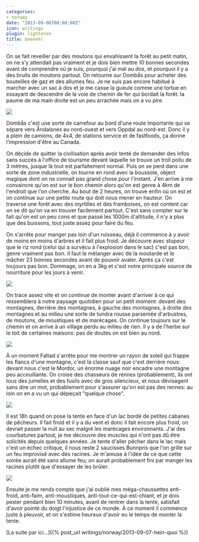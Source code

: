 ```yaml
---
categories:
- norway
date: "2013-09-06T00:00:00Z"
icon: writings
plugin: lightense
title: beeeeh!
---
```


On se fait reveiller par des moutons qui envahissent la forêt au petit
matin, on ne s'y attendait pas vraiment et je dois bien mettre 10
bonnes secondes avant de comprendre où je suis, pourquoi j'ai mal au
dos, et pourquoi il y a des bruits de moutons partout. On retourne sur
Dombås pour acheter des bouteilles de gaz et des allumes feu. Je ne
suis pas encore habitué à marcher avec un sac à dos et je me casse la
gueule comme une tortue en essayant de descendre de la voie de chemin
de fer qui bordait la forêt: la paume de ma main droite est un peu
arrachée mais on a vu pire.

<img src="/img/norway/jour1-torrent.jpg" data-action="zoom" />

Dombås c'est une sorte de carrefour au bord d'une route importante qui
se sépare vers Åndalsnes au nord-ouest et vers Oppdal au
nord-est. Donc il y a plein de camions, de 4x4, de stations service et
de fastfoods, ça donne l'impression d'être au Canada.

On décide de quitter la civilisation après avoir tenté de demander des
infos sans succès à l'office de tourisme devant laquelle se trouve un
troll poilu de 3 mètres, jusque là tout est parfaitement normal. Puis
on se perd dans une sorte de zone industrielle, on tourne en rond avec
la boussole, object magique dont on ne connait pas grand chose pour
l'instant. J'en arrive à me convaincre qu'on est sur le bon chemin
alors qu'on est genre à 4km de l'endroit que l'on cherche.  Au bout de
2 heures, on trouve enfin où on est et on continue sur une petite
route qui doit nous mener en hauteur.  On traverse une forêt avec des
myrtilles et des framboises, on est content car on se dit qu'on va en
trouver facilement partout. C'est sans compter sur le fait qu'on est
un peu cons et que passé les 1000m d'altitude, il n'y a plus que des
buissons, tout juste assez pour faire du feu.

On s'arrête pour manger pas loin d'un ruisseau, déjà il commence à y
avoir de moins en moins d'arbres et il fait plus froid. Je découvre
avec stupeur que le riz rond (celui qui a survécu à l'explosion dans
le sac) c'est pas bon, genre vraiment pas bon. Il faut le mélanger
avec de la moutarde et le mâcher 23 bonnes secondes avant de pouvoir
avaler. Après ça c'est toujours pas bon. Dommage, on en a 3kg et c'est
notre principale source de nourriture pour les jours à venir.

<img src="/img/norway/jour1-break.jpg" data-action="zoom" />

On trace assez vite et on continue de monter avant d'arriver à ce qui
ressemblera à notre paysage quotidien pour un petit moment: devant des
montagnes, derrière des montagnes, à gauche des montagnes, à droite
des montagnes et au milieu une sorte de tundra rousse parsemée
d'arbustres, de moutons, de moustiques et de marécages. On continue
toujours sur le chemin et on arrive à un village perdu au milieu de
rien. Il y a de l'herbe sur le toit de certaines maisons: pas de
doutes on est bien au nord.

<img src="/img/norway/jour1-route.jpg" data-action="zoom" />

À un moment Faltad s'arrête pour me montrer un rayon de soleil qui
frappe les flancs d'une montagne, c'est la classe sauf que c'est
derrière nous: devant nous c'est le Mordor, un énorme nuage noir
encadre une montagne peu acceuillante. On croise des chasseurs de
rennes (probablement), ils ont tous des jumelles et des fusils avec de
gros silencieux, et nous dévisagent sans dire un mot, probablement
pour s'assurer qu'on est pas des rennes: au loin on en a vu un qui
dépeçait "quelque chose".

<img src="/img/norway/jour1-mordor.jpg" data-action="zoom" />

Il est 18h quand on pose la tente en face d'un lac bordé de petites
cabanes de pêcheurs. Il fait froid et il y a du vent et donc il fait
encore plus froid, on devrait passer la nuit au sec malgré les
marécages environnants. J'ai des courbatures partout, je me découvre
des muscles qui n'ont pas dû être solicités depuis quelques années. Je
tente d'aller pêcher dans le lac mais c'est un échec critique, il nous
reste 2 saucisses Bunnpris que l'on grille sur un feu improvisé avec
des racines. Je m'amuse à l'idée de ce que cette soirée aurait été
sans allume feu; on aurait probablement fini par manger les racines
plutôt que d'essayer de les brûler.

<img src="/img/norway/jour1-lac.jpg" data-action="zoom" />

Ensuite je me rends compte que j'ai oublié mes méga-chaussettes
anti-froid, anti-faim, anti-moustiques, anti-tout-ce-qui-est-chiant,
et je dois pester pendant bien 10 minutes, avant de rentrer dans la
tente, satisfait d'avoir pointé du doigt l'injustice de ce monde. À ce
moment il commence juste à pleuvoir, et on s'estime heureux d'avoir eu
le temps de monter la tente.

[La suite par ici...]({% post_url writings/norway/2013-09-07-hein-quoi %})

